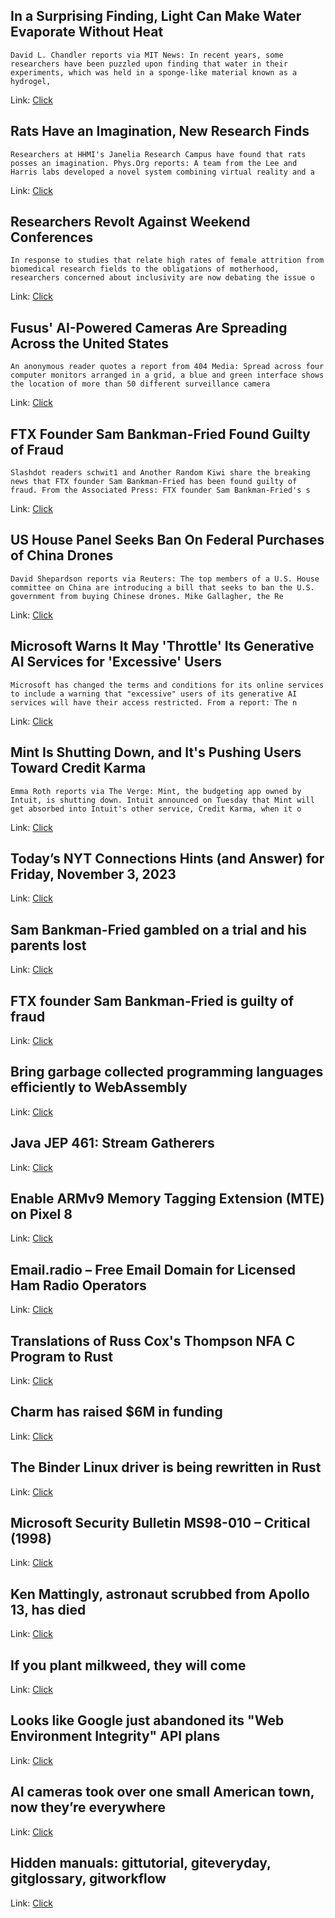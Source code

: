 ## In a Surprising Finding, Light Can Make Water Evaporate Without Heat
```David L. Chandler reports via MIT News: In recent years, some researchers have been puzzled upon finding that water in their experiments, which was held in a sponge-like material known as a hydrogel, ```

Link: [Click](https://science.slashdot.org/story/23/11/02/2317201/in-a-surprising-finding-light-can-make-water-evaporate-without-heat?utm_source=rss1.0mainlinkanon&utm_medium=feed)

## Rats Have an Imagination, New Research Finds
```Researchers at HHMI's Janelia Research Campus have found that rats posses an imagination. Phys.Org reports: A team from the Lee and Harris labs developed a novel system combining virtual reality and a```

Link: [Click](https://science.slashdot.org/story/23/11/02/2311222/rats-have-an-imagination-new-research-finds?utm_source=rss1.0mainlinkanon&utm_medium=feed)

## Researchers Revolt Against Weekend Conferences
```In response to studies that relate high rates of female attrition from biomedical research fields to the obligations of motherhood, researchers concerned about inclusivity are now debating the issue o```

Link: [Click](https://science.slashdot.org/story/23/11/02/2054227/researchers-revolt-against-weekend-conferences?utm_source=rss1.0mainlinkanon&utm_medium=feed)

## Fusus' AI-Powered Cameras Are Spreading Across the United States
```An anonymous reader quotes a report from 404 Media: Spread across four computer monitors arranged in a grid, a blue and green interface shows the location of more than 50 different surveillance camera```

Link: [Click](https://news.slashdot.org/story/23/11/02/232234/fusus-ai-powered-cameras-are-spreading-across-the-united-states?utm_source=rss1.0mainlinkanon&utm_medium=feed)

## FTX Founder Sam Bankman-Fried Found Guilty of Fraud
```Slashdot readers schwit1 and Another Random Kiwi share the breaking news that FTX founder Sam Bankman-Fried has been found guilty of fraud. From the Associated Press: FTX founder Sam Bankman-Fried's s```

Link: [Click](https://yro.slashdot.org/story/23/11/03/0155216/ftx-founder-sam-bankman-fried-found-guilty-of-fraud?utm_source=rss1.0mainlinkanon&utm_medium=feed)

## US House Panel Seeks Ban On Federal Purchases of China Drones
```David Shepardson reports via Reuters: The top members of a U.S. House committee on China are introducing a bill that seeks to ban the U.S. government from buying Chinese drones. Mike Gallagher, the Re```

Link: [Click](https://yro.slashdot.org/story/23/11/02/2242217/us-house-panel-seeks-ban-on-federal-purchases-of-china-drones?utm_source=rss1.0mainlinkanon&utm_medium=feed)

## Microsoft Warns It May 'Throttle' Its Generative AI Services for 'Excessive' Users
```Microsoft has changed the terms and conditions for its online services to include a warning that "excessive" users of its generative AI services will have their access restricted. From a report: The n```

Link: [Click](https://it.slashdot.org/story/23/11/02/2049242/microsoft-warns-it-may-throttle-its-generative-ai-services-for-excessive-users?utm_source=rss1.0mainlinkanon&utm_medium=feed)

## Mint Is Shutting Down, and It's Pushing Users Toward Credit Karma
```Emma Roth reports via The Verge: Mint, the budgeting app owned by Intuit, is shutting down. Intuit announced on Tuesday that Mint will get absorbed into Intuit's other service, Credit Karma, when it o```

Link: [Click](https://news.slashdot.org/story/23/11/02/2042229/mint-is-shutting-down-and-its-pushing-users-toward-credit-karma?utm_source=rss1.0mainlinkanon&utm_medium=feed)

## Today’s NYT Connections Hints (and Answer) for Friday, November 3, 2023
Link: [Click](https://lifehacker.com/nyt-connections-answer-today-november-3-2023-1850985071)

## Sam Bankman-Fried gambled on a trial and his parents lost
Link: [Click](https://www.theverge.com/2023/11/2/23944485/sam-bankman-fried-guilty-verdict-parents)

## FTX founder Sam Bankman-Fried is guilty of fraud
Link: [Click](https://www.theverge.com/23894366/ftx-sam-bankman-fried-trial-updates-news)

## Bring garbage collected programming languages efficiently to WebAssembly
Link: [Click](https://v8.dev/blog/wasm-gc-porting)

## Java JEP 461: Stream Gatherers
Link: [Click](https://openjdk.org/jeps/461)

## Enable ARMv9 Memory Tagging Extension (MTE) on Pixel 8
Link: [Click](https://outflux.net/blog/archives/2023/10/26/enable-mte-on-pixel-8/)

## Email.radio – Free Email Domain for Licensed Ham Radio Operators
Link: [Click](https://email.radio/)

## Translations of Russ Cox's Thompson NFA C Program to Rust
Link: [Click](https://github.com/BurntSushi/rsc-regexp)

## Charm has raised $6M in funding
Link: [Click](https://charm.sh/blog/the-next-generation/)

## The Binder Linux driver is being rewritten in Rust
Link: [Click](https://lore.kernel.org/rust-for-linux/20231101-rust-binder-v1-0-08ba9197f637@google.com/)

## Microsoft Security Bulletin MS98-010 – Critical (1998)
Link: [Click](https://learn.microsoft.com/en-us/security-updates/securitybulletins/1998/ms98-010)

## Ken Mattingly, astronaut scrubbed from Apollo 13, has died
Link: [Click](https://www.nytimes.com/2023/11/02/science/space/ken-mattingly-dead.html)

## If you plant milkweed, they will come
Link: [Click](https://www.nytimes.com/2023/10/25/realestate/gardening-milkweed-plants-butterflies.html)

## Looks like Google just abandoned its "Web Environment Integrity" API plans
Link: [Click](https://old.reddit.com/r/programming/comments/17me5dq/looks_like_google_has_just_abandoned_its_terrible/)

## AI cameras took over one small American town, now they’re everywhere
Link: [Click](https://www.404media.co/fusus-ai-cameras-took-over-town-america/)

## Hidden manuals: gittutorial, giteveryday, gitglossary, gitworkflow
Link: [Click](https://news.ycombinator.com/item?id=38124845)
